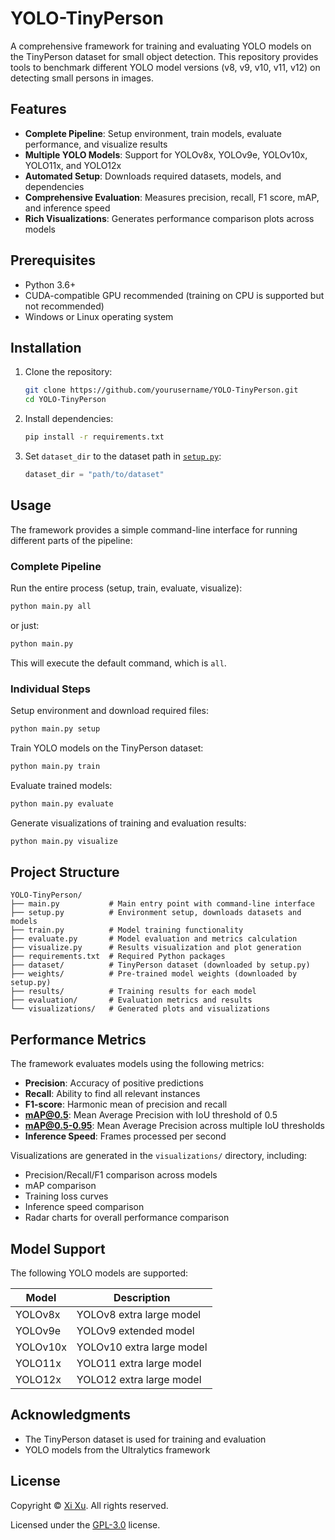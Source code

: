 # YOLO-TinyPerson

A comprehensive framework for training and evaluating YOLO models on the TinyPerson dataset for small object detection. This repository provides tools to benchmark different YOLO model versions (v8, v9, v10, v11, v12) on detecting small persons in images.

## Features

- **Complete Pipeline**: Setup environment, train models, evaluate performance, and visualize results
- **Multiple YOLO Models**: Support for YOLOv8x, YOLOv9e, YOLOv10x, YOLO11x, and YOLO12x
- **Automated Setup**: Downloads required datasets, models, and dependencies
- **Comprehensive Evaluation**: Measures precision, recall, F1 score, mAP, and inference speed
- **Rich Visualizations**: Generates performance comparison plots across models

## Prerequisites

- Python 3.6+
- CUDA-compatible GPU recommended (training on CPU is supported but not recommended)
- Windows or Linux operating system

## Installation

1. Clone the repository:

   ```bash
   git clone https://github.com/yourusername/YOLO-TinyPerson.git
   cd YOLO-TinyPerson
   ```

2. Install dependencies:

   ```bash
   pip install -r requirements.txt
   ```

3. Set `dataset_dir` to the dataset path in [`setup.py`](setup.py):

   ```python
   dataset_dir = "path/to/dataset"
   ```

## Usage

The framework provides a simple command-line interface for running different parts of the pipeline:

### Complete Pipeline

Run the entire process (setup, train, evaluate, visualize):

```bash
python main.py all
```

or just:

```bash
python main.py
```

This will execute the default command, which is `all`.

### Individual Steps

Setup environment and download required files:

```bash
python main.py setup
```

Train YOLO models on the TinyPerson dataset:

```bash
python main.py train
```

Evaluate trained models:

```bash
python main.py evaluate
```

Generate visualizations of training and evaluation results:

```bash
python main.py visualize
```

## Project Structure

```
YOLO-TinyPerson/
├── main.py           # Main entry point with command-line interface
├── setup.py          # Environment setup, downloads datasets and models
├── train.py          # Model training functionality
├── evaluate.py       # Model evaluation and metrics calculation
├── visualize.py      # Results visualization and plot generation
├── requirements.txt  # Required Python packages
├── dataset/          # TinyPerson dataset (downloaded by setup.py)
├── weights/          # Pre-trained model weights (downloaded by setup.py)
├── results/          # Training results for each model
├── evaluation/       # Evaluation metrics and results
└── visualizations/   # Generated plots and visualizations
```

## Performance Metrics

The framework evaluates models using the following metrics:

- **Precision**: Accuracy of positive predictions
- **Recall**: Ability to find all relevant instances
- **F1-score**: Harmonic mean of precision and recall
- **mAP@0.5**: Mean Average Precision with IoU threshold of 0.5
- **mAP@0.5-0.95**: Mean Average Precision across multiple IoU thresholds
- **Inference Speed**: Frames processed per second

Visualizations are generated in the `visualizations/` directory, including:

- Precision/Recall/F1 comparison across models
- mAP comparison
- Training loss curves
- Inference speed comparison
- Radar charts for overall performance comparison

## Model Support

The following YOLO models are supported:

| Model | Description |
|-------|-------------|
| YOLOv8x | YOLOv8 extra large model |
| YOLOv9e | YOLOv9 extended model |
| YOLOv10x | YOLOv10 extra large model |
| YOLO11x | YOLO11 extra large model |
| YOLO12x | YOLO12 extra large model |

## Acknowledgments

- The TinyPerson dataset is used for training and evaluation
- YOLO models from the Ultralytics framework

## License

Copyright &copy; [Xi Xu](https://xi-xu.me). All rights reserved.

Licensed under the [GPL-3.0](LICENSE) license.
